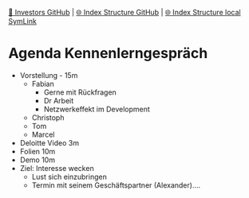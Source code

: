 [📁 Investors GitHub](/cerulean-circle-unlimited-2cu/governance/investors.md) | [🌐 Index Structure GitHub](/cerulean-circle-unlimited-2cu/governance/investors/agenda-kennenlerngesprch.md) | [🌐 Index Structure local SymLink](./agenda-kennenlerngesprch.entry.md)

# Agenda Kennenlerngespräch

- Vorstellung - 15m
  - Fabian
    - Gerne mit Rückfragen
    - Dr Arbeit
    - Netzwerkeffekt im Development
  - Christoph
  - Tom
  - Marcel
- Deloitte Video 3m
- Folien 10m
- Demo 10m
- Ziel: Interesse wecken
  - Lust sich einzubringen
  - Termin mit seinem Geschäftspartner (Alexander)….
